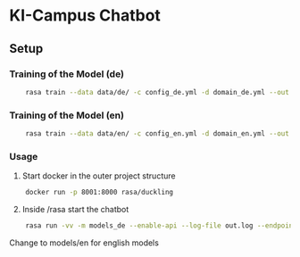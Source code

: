 # KI-Campus Chatbot

## Setup

### Training of the Model (de)

```sh
    rasa train --data data/de/ -c config_de.yml -d domain_de.yml --out models_de
```

### Training of the Model (en)

```sh
    rasa train --data data/en/ -c config_en.yml -d domain_en.yml --out models_en
```

### Usage

1. Start docker in the outer project structure

```sh
    docker run -p 8001:8000 rasa/duckling
```

2. Inside /rasa start the chatbot 

```sh
    rasa run -vv -m models_de --enable-api --log-file out.log --endpoints endpoints.yml --credentials credentials.yml
```

Change to models/en for english models
